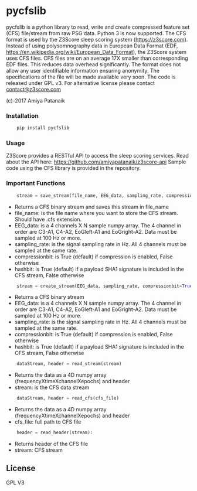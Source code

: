 # pycfslib

pycfslib is a python library to read, write and create compressed feature set (CFS) file/stream from raw PSG data. Python 3 is now supported. The CFS format is used by the Z3Score sleep scoring system (https://z3score.com). Instead of using polysomnography data in European Data Format (EDF, https://en.wikipedia.org/wiki/European_Data_Format), the Z3Score system uses CFS files. CFS files are on an average 17X smaller than corresponding EDF files. This reduces data overhead significantly. The format does not allow any user identifiable information ensuring anonymity. The specifications of the file will be made available very soon. The code is released under GPL v3. For alternative license please contact contact@z3score.com 

(c)-2017 Amiya Patanaik 

### Installation

```sh
    pip install pycfslib
```
### Usage
Z3Score provides a RESTful API to access the sleep scoring services. Read about the API here: https://github.com/amiyapatanaik/z3score-api 
Sample code using the CFS library is provided in the repository. 
### Important Functions

```python
    stream = save_stream(file_name, EEG_data, sampling_rate, compressionbit=True, hashbit=True)
```
  - Returns a CFS binary stream and saves this stream in file_name
  - file_name: is the file name where you want to store the CFS stream. Should have .cfs extension.
  - EEG_data: is a 4 channels X N sample numpy array. The 4 channel in order are C3-A1, C4-A2, EoGleft-A1 and EoGright-A2. Data must be sampled at 100 Hz or more. 
  - sampling_rate: is the signal sampling rate in Hz. All 4 channels must be sampled at the same rate.
  - compressionbit: is True (default) if compression is enabled, False otherwise
  - hashbit: is True (default) if a payload SHA1 signature is included in the CFS stream, False otherwise

```python
    stream = create_stream(EEG_data, sampling_rate, compressionbit=True, hashbit=True)
```
  - Returns a CFS binary stream
  - EEG_data: is a 4 channels X N sample numpy array. The 4 channel in order are C3-A1, C4-A2, EoGleft-A1 and EoGright-A2. Data must be sampled at 100 Hz or more. 
  - sampling_rate: is the signal sampling rate in Hz. All 4 channels must be sampled at the same rate.
  - compressionbit: is True (default) if compression is enabled, False otherwise
  - hashbit: is True (default) if a payload SHA1 signature is included in the CFS stream, False otherwise

```python
    dataStream, header = read_stream(stream)
```
  - Returns the data as a 4D numpy array (frequencyXtimeXchannelXepochs) and header
  - stream: is the CFS data stream

```python
    dataStream, header = read_cfs(cfs_file)
```
  - Returns the data as a 4D numpy array (frequencyXtimeXchannelXepochs) and header
  - cfs_file: full path to CFS file

```python
    header = read_header(stream):
```
  - Returns header of the CFS file
  - stream: CFS stream

 
License
----

GPL V3

